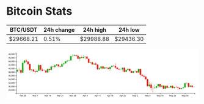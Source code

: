 # Bitcoin Stats

BTC/USDT|24h change|24h high|24h low|
|---|---|---|---|
|$29668.21|0.51%|$29988.88|$29436.30|

<img src="./chart.svg">
